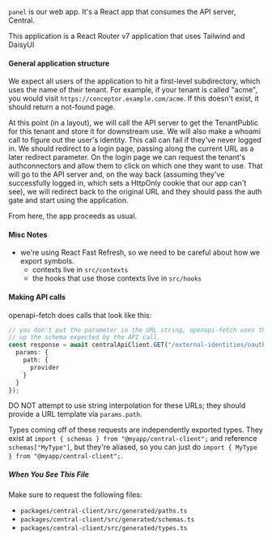 `panel` is our web app. It's a React app that consumes the API server, Central.

This application is a React Router v7 application that uses Tailwind and DaisyUI

#### General application structure ####
We expect all users of the application to hit a first-level subdirectory, which uses the name of their tenant. For example, if your tenant is called "acme", you would visit `https://conceptor.example.com/acme`. If this doesn't exist, it should return a not-found page.

At this point (in a layout), we will call the API server to get the TenantPublic for this tenant and store it for downstream use. We will also make a whoami call to figure out the user's identity. This call can fail if they've never logged in. We should redirect to a login page, passing along the current URL as a later redirect parameter. On the login page we can request the tenant's authconnectors and allow them to click on which one they want to use. That will go to the API server and, on the way back (assuming they've successfully logged in, which sets a HttpOnly cookie that our app can't see), we will redirect back to the original URL and they should pass the auth gate and start using the application.

From here, the app proceeds as usual.

#### Misc Notes ####
- we're using React Fast Refresh, so we need to be careful about how we export symbols.
  - contexts live in `src/contexts`
  - the hooks that use those contexts live in `src/hooks`

#### Making API calls ####
openapi-fetch does calls that look like this:

```ts
// you don't put the parameter in the URL string, openapi-fetch uses that string to look
// up the schema expected by the API call.
const response = await centralApiClient.GET("/external-identities/oauth2/{provider}/authorize", {
  params: {
    path: {
      provider
    }
  }
});
```

DO NOT attempt to use string interpolation for these URLs; they should provide a URL template via `params.path`.

Types coming off of these requests are independently exported types. They exist at  `import { schemas } from "@myapp/central-client";` and reference `schemas["MyType"]`, but they're aliased, so you can just do `import { MyType } from "@myapp/central-client";`.

##### When You See This File #####

Make sure to request the following files:

- `packages/central-client/src/generated/paths.ts`
- `packages/central-client/src/generated/schemas.ts`
- `packages/central-client/src/generated/types.ts`

